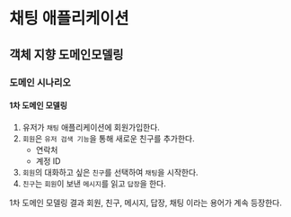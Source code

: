 # 채팅 애플리케이션

## 객체 지향 도메인모델링


### 도메인 시나리오

#### 1차 도메인 모델링
1. 유저가 `채팅` 애플리케이션에 회원가입한다.
2. `회원`은 `유저 검색 기능`을 통해 새로운 친구를 추가한다.
    - 연락처
    - 계정 ID
3. `회원`의 대화하고 싶은 `친구`를 선택하여 `채팅`을 시작한다.
4. `친구`는 `회원`이 보낸 `메시지`를 읽고 `답장`을 한다.

1차 도메인 모델링 결과 회원, 친구, 메시지, 답장, 채팅 이라는 용어가 계속 등장한다.
